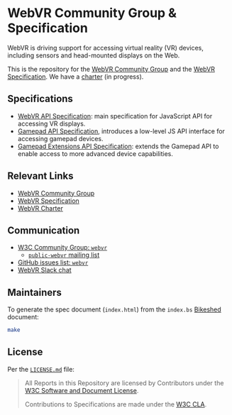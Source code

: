 # WebVR Community Group & Specification

WebVR is driving support for accessing virtual reality (VR) devices, including sensors and head-mounted displays on the Web.

This is the repository for the [WebVR Community Group](https://www.w3.org/community/webvr/) and the [WebVR Specification](https://w3c.github.io/webvr/). We have a [charter](https://w3c.github.io/webvr/charter/) (in progress).


## Specifications

* [WebVR API Specification](https://w3c.github.io/webvr/): main specification for JavaScript API for accessing VR displays.
* [Gamepad API Specification](https://w3c.github.io/gamepad/), introduces a low-level JS API interface for accessing gamepad devices.
* [Gamepad Extensions API Specification](https://w3c.github.io/gamepad/extensions.html): extends the Gamepad API to enable access to more advanced device capabilities.


## Relevant Links

* [WebVR Community Group](https://www.w3.org/community/webvr/)
* [WebVR Specification](https://w3c.github.io/webvr/)
* [WebVR Charter](https://w3c.github.io/webvr/charter/)


## Communication

* [W3C Community Group: `webvr`](http://www.w3.org/community/webvr/)
  * [`public-webvr` mailing list](http://lists.w3.org/Archives/Public/public-webvr/)
* [GitHub issues list: `webvr`](https://github.com/w3c/webvr/issues)
* [WebVR Slack chat](https://slacknow.herokuapp.com/webvr/)


## Maintainers

To generate the spec document (`index.html`) from the `index.bs` [Bikeshed](https://github.com/tabatkins/bikeshed) document:

```sh
make
```

## License

Per the [`LICENSE.md`](LICENSE.md) file:

> All Reports in this Repository are licensed by Contributors under the [W3C Software and Document License](http://www.w3.org/Consortium/Legal/2015/copyright-software-and-document).
>
> Contributions to Specifications are made under the [W3C CLA](https://www.w3.org/community/about/agreements/cla/).
